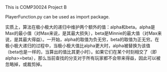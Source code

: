 This is COMP30024 Project B


PlayerFunction.py can be used as import package.

实质上，算法在极小极大的递归中维护两个额外的值：alpha和beta。alpha是Max的最小值（对Max来说，是其最大损失），beta是Minnie的最大值（对Max来说，是其最大得益）。一开始，alpha的取值为负无穷，beta的取值为正无穷。在极小极大递归的过程中，当极小极大值比alpha更大时，alpha被替换为该值（beta也是一样的，当算出的值比其更小时）。如果它们在某个时刻相交了（即alpha>=beta），那么当前查找的分支对于所有玩家都不会带来得益，因此可以被忽略掉，或裁剪掉。
